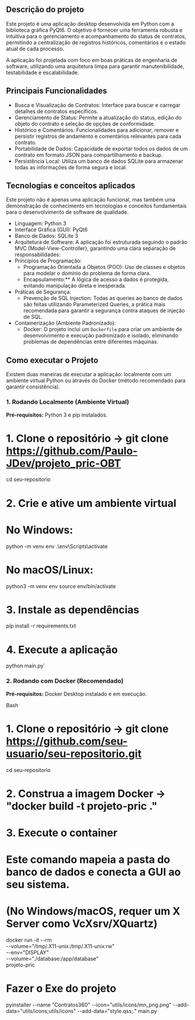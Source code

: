 ## Descrição do projeto

Este projeto é uma aplicação desktop desenvolvida em Python com a biblioteca gráfica PyQt6. 
O objetivo é fornecer uma ferramenta robusta e intuitiva para o gerenciamento e acompanhamento do status de contratos,
permitindo a centralização de registros históricos, comentários e o estado atual de cada processo.

A aplicação foi projetada com foco em boas práticas de engenharia de software, utilizando uma arquitetura limpa para garantir manutenibilidade, 
testabilidade e escalabilidade.

## Principais Funcionalidades

- Busca e Visualização de Contratos: Interface para buscar e carregar detalhes de contratos específicos.
- Gerenciamento de Status: Permite a atualização do status, edição do objeto do contrato e seleção de opções de conformidade.
- Histórico e Comentários: Funcionalidades para adicionar, remover e persistir registros de andamento e comentários relevantes para cada contrato.
- Portabilidade de Dados: Capacidade de exportar todos os dados de um contrato em formato JSON para compartilhamento e backup.
- Persistência Local: Utiliza um banco de dados SQLite para armazenar todas as informações de forma segura e local.

## Tecnologias e conceitos aplicados

Este projeto não é apenas uma aplicação funcional, mas também uma demonstração de conhecimento em tecnologias e conceitos fundamentais para o desenvolvimento de software de qualidade.

- Linguagem: Python 3
- Interface Gráfica (GUI): PyQt6
- Banco de Dados: SQLite 3
- Arquitetura de Software: A aplicação foi estruturada seguindo o padrão MVC (Model-View-Controller), garantindo uma clara separação de responsabilidades:
- Princípios de Programação:
    - Programação Orientada a Objetos (POO): Uso de classes e objetos para modelar o domínio do problema de forma clara.
    - Encapsulamento:** A lógica de acesso a dados é protegida, evitando manipulação direta e inesperada.
- Práticas de Segurança:
    - Prevenção de SQL Injection: Todas as queries ao banco de dados são feitas utilizando Parameterized Queries, a prática mais recomendada para garantir a segurança contra ataques de injeção de SQL.
- Containerização (Ambiente Padronizado):
    - Docker: O projeto inclui um `Dockerfile` para criar um ambiente de desenvolvimento e execução padronizado e isolado, eliminando problemas de dependências entre diferentes máquinas.

## Como executar o Projeto

Existem duas maneiras de executar a aplicação: localmente com um ambiente virtual Python ou através do Docker (método recomendado para garantir consistência).

### 1. Rodando Localmente (Ambiente Virtual)

**Pré-requisitos:** Python 3 e pip instalados.

# 1. Clone o repositório -> git clone https://github.com/Paulo-JDev/projeto_pric-OBT
cd seu-repositorio

# 2. Crie e ative um ambiente virtual
# No Windows:
python -m venv env
.\env\Scripts\activate

# No macOS/Linux:
python3 -m venv env
source env/bin/activate

# 3. Instale as dependências
pip install -r requirements.txt

# 4. Execute a aplicação
python main.py`

### 2. Rodando com Docker (Recomendado)

**Pré-requisitos:** Docker Desktop instalado e em execução.

Bash

# 1. Clone o repositório -> git clone https://github.com/seu-usuario/seu-repositorio.git
cd seu-repositorio

# 2. Construa a imagem Docker -> "docker build -t projeto-pric ."

# 3. Execute o container
# Este comando mapeia a pasta do banco de dados e conecta a GUI ao seu sistema.
# (No Windows/macOS, requer um X Server como VcXsrv/XQuartz)
docker run -it --rm \
    --volume="/tmp/.X11-unix:/tmp/.X11-unix:rw" \
    --env="DISPLAY" \
    --volume="./database:/app/database" \
    projeto-pric

# Fazer o Exe do projeto
pyinstaller --name "Contratos360"  --icon="utils/icons/mn_png.png"  --add-data="utils/icons;utils/icons"  --add-data="style.qss;." main.py

